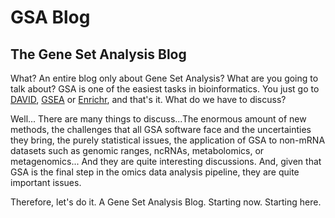 

# GSA Blog
## The Gene Set Analysis Blog

What? An entire blog only about Gene Set Analysis? What are you going to talk about?
GSA is one of the easiest tasks in bioinformatics. You just go to [DAVID](https://david.ncifcrf.gov/), [GSEA](http://software.broadinstitute.org/gsea/index.jsp) or [Enrichr](https://amp.pharm.mssm.edu/Enrichr/), and that's it. What do we have to discuss?

Well... There are many things to discuss...The enormous amount of new methods, the challenges that all GSA software face and the uncertainties they bring, the purely statistical issues, the application of GSA to non-mRNA datasets such as genomic ranges, ncRNAs, metabolomics, or metagenomics... And they are quite interesting discussions. And, given that GSA is the final step in the omics data analysis pipeline, they are quite important issues.

Therefore, let's do it. A Gene Set Analysis Blog. Starting now. Starting here.

